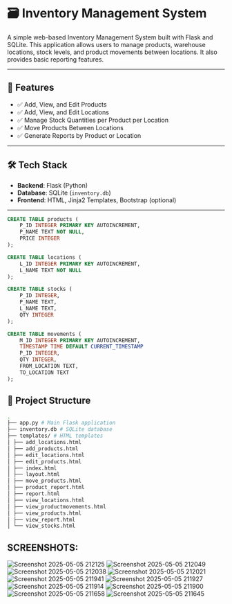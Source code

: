 # 🗃️ Inventory Management System

A simple web-based Inventory Management System built with Flask and SQLite. This application allows users to manage products, warehouse locations, stock levels, and product movements between locations. It also provides basic reporting features.

---

## 🚀 Features

- ✅ Add, View, and Edit Products
- ✅ Add, View, and Edit Locations
- ✅ Manage Stock Quantities per Product per Location
- ✅ Move Products Between Locations
- ✅ Generate Reports by Product or Location

---

## 🛠️ Tech Stack

- **Backend**: Flask (Python)
- **Database**: SQLite (`inventory.db`)
- **Frontend**: HTML, Jinja2 Templates, Bootstrap (optional)

---
```sql
CREATE TABLE products (
    P_ID INTEGER PRIMARY KEY AUTOINCREMENT,
    P_NAME TEXT NOT NULL,
    PRICE INTEGER
);

CREATE TABLE locations (
    L_ID INTEGER PRIMARY KEY AUTOINCREMENT,
    L_NAME TEXT NOT NULL
);

CREATE TABLE stocks (
    P_ID INTEGER,
    P_NAME TEXT,
    L_NAME TEXT,
    QTY INTEGER
);

CREATE TABLE movements (
    M_ID INTEGER PRIMARY KEY AUTOINCREMENT,
    TIMESTAMP TIME DEFAULT CURRENT_TIMESTAMP
    P_ID INTEGER,
    QTY INTEGER,
    FROM_LOCATION TEXT,
    TO_LOCATION TEXT
);
```
## 📁 Project Structure
```bash
.
├── app.py # Main Flask application
├── inventory.db # SQLite database
├── templates/ # HTML templates
│ ├── add_locations.html
│ ├── add_products.html
│ ├── edit_locations.html
│ ├── edit_products.html
│ ├── index.html
│ ├── layout.html
│ ├── move_products.html
│ ├── product_report.html
│ ├── report.html
│ ├── view_locations.html
│ ├── view_productmovements.html
│ ├── view_products.html
│ ├── view_report.html
│ └── view_stocks.html
```

## SCREENSHOTS:



![Screenshot 2025-05-05 212125](https://github.com/user-attachments/assets/b64fd7ad-ea0e-4b71-b552-fef719cae768)
![Screenshot 2025-05-05 212049](https://github.com/user-attachments/assets/27e87200-9e4a-4aec-9a51-5a05a4cfa45a)
![Screenshot 2025-05-05 212038](https://github.com/user-attachments/assets/a43baf2a-53f2-45e1-ac4f-79a704f2e281)
![Screenshot 2025-05-05 212021](https://github.com/user-attachments/assets/0cefc3fc-1209-4b7a-819b-1e542a5f6255)
![Screenshot 2025-05-05 211941](https://github.com/user-attachments/assets/15b98ad8-b1fb-41f4-8176-c140bc6c6a8e)
![Screenshot 2025-05-05 211927](https://github.com/user-attachments/assets/2b48ee36-ccc7-42db-b35d-9cb8c851547b)
![Screenshot 2025-05-05 211914](https://github.com/user-attachments/assets/9e40dfb2-1d1a-4851-9487-20ad33dbcaf2)
![Screenshot 2025-05-05 211900](https://github.com/user-attachments/assets/ab9a3301-7c50-41b2-8879-a0467f8efb3a)
![Screenshot 2025-05-05 211658](https://github.com/user-attachments/assets/80fb78fe-0401-48ac-b252-6498c3198601)
![Screenshot 2025-05-05 211645](https://github.com/user-attachments/assets/523bb223-7dee-4c0e-bda8-31886a979a03)


